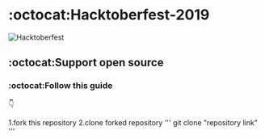 #  :octocat:Hacktoberfest-2019
![Hacktoberfest](https://github.com/oshada97/Hacktoberfest-2019/blob/master/Hacktoberfest2019.png)


##  :octocat:Support open source

###  :octocat:Follow this **guide**
:point_down:

1.fork this repository
2.clone forked repository
''' git clone "repository link" '''

 


